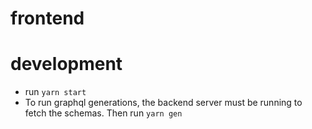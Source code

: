 # frontend
# development
- run `yarn start`
- To run graphql generations, the backend server must be running to fetch the schemas. Then
run `yarn gen`
